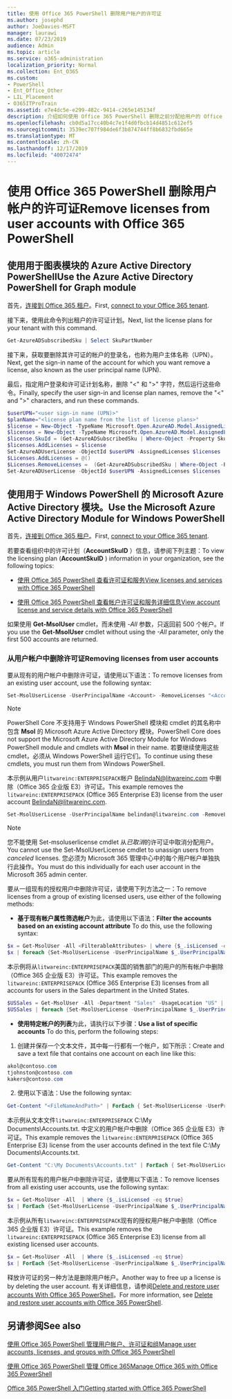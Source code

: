 ```yaml
---
title: 使用 Office 365 PowerShell 删除用户帐户的许可证
ms.author: josephd
author: JoeDavies-MSFT
manager: laurawi
ms.date: 07/23/2019
audience: Admin
ms.topic: article
ms.service: o365-administration
localization_priority: Normal
ms.collection: Ent_O365
ms.custom:
- PowerShell
- Ent_Office_Other
- LIL_Placement
- O365ITProTrain
ms.assetid: e7e4dc5e-e299-482c-9414-c265e145134f
description: 介绍如何使用 Office 365 PowerShell 删除之前分配给用户的 Office 365 许可证。
ms.openlocfilehash: cb0d5a17cc40b4c7e1f4d0fbcb14d4851c612ef5
ms.sourcegitcommit: 3539ec707f984de6f3b874744ff8b6832fbd665e
ms.translationtype: MT
ms.contentlocale: zh-CN
ms.lasthandoff: 12/17/2019
ms.locfileid: "40072474"
---
```

# <a name="remove-licenses-from-user-accounts-with-office-365-powershell"></a><span data-ttu-id="c1bd4-103">使用 Office 365 PowerShell 删除用户帐户的许可证</span><span class="sxs-lookup"><span data-stu-id="c1bd4-103">Remove licenses from user accounts with Office 365 PowerShell</span></span>

## <a name="use-the-azure-active-directory-powershell-for-graph-module"></a><span data-ttu-id="c1bd4-104">使用用于图表模块的 Azure Active Directory PowerShell</span><span class="sxs-lookup"><span data-stu-id="c1bd4-104">Use the Azure Active Directory PowerShell for Graph module</span></span>

<span data-ttu-id="c1bd4-105">首先，[连接到 Office 365 租户](connect-to-office-365-powershell.md#connect-with-the-azure-active-directory-powershell-for-graph-module)。</span><span class="sxs-lookup"><span data-stu-id="c1bd4-105">First, [connect to your Office 365 tenant](connect-to-office-365-powershell.md#connect-with-the-azure-active-directory-powershell-for-graph-module).</span></span>
  

<span data-ttu-id="c1bd4-106">接下来，使用此命令列出租户的许可证计划。</span><span class="sxs-lookup"><span data-stu-id="c1bd4-106">Next, list the license plans for your tenant with this command.</span></span>

```powershell
Get-AzureADSubscribedSku | Select SkuPartNumber
```

<span data-ttu-id="c1bd4-107">接下来，获取要删除其许可证的帐户的登录名，也称为用户主体名称（UPN）。</span><span class="sxs-lookup"><span data-stu-id="c1bd4-107">Next, get the sign-in name of the account for which you want remove a license, also known as the user principal name (UPN).</span></span>

<span data-ttu-id="c1bd4-108">最后，指定用户登录和许可证计划名称，删除 "<" 和 ">" 字符，然后运行这些命令。</span><span class="sxs-lookup"><span data-stu-id="c1bd4-108">Finally, specify the user sign-in and license plan names, remove the "<" and ">" characters, and run these commands.</span></span>

```powershell
$userUPN="<user sign-in name (UPN)>"
$planName="<license plan name from the list of license plans>"
$license = New-Object -TypeName Microsoft.Open.AzureAD.Model.AssignedLicense
$licenses = New-Object -TypeName Microsoft.Open.AzureAD.Model.AssignedLicenses
$license.SkuId = (Get-AzureADSubscribedSku | Where-Object -Property SkuPartNumber -Value $planName -EQ).SkuID
$licenses.AddLicenses = $license
Set-AzureADUserLicense -ObjectId $userUPN -AssignedLicenses $licenses
$Licenses.AddLicenses = @()
$Licenses.RemoveLicenses =  (Get-AzureADSubscribedSku | Where-Object -Property SkuPartNumber -Value $planName -EQ).SkuID
Set-AzureADUserLicense -ObjectId $userUPN -AssignedLicenses $licenses
```

## <a name="use-the-microsoft-azure-active-directory-module-for-windows-powershell"></a><span data-ttu-id="c1bd4-109">使用用于 Windows PowerShell 的 Microsoft Azure Active Directory 模块。</span><span class="sxs-lookup"><span data-stu-id="c1bd4-109">Use the Microsoft Azure Active Directory Module for Windows PowerShell</span></span>

<span data-ttu-id="c1bd4-110">首先，[连接到 Office 365 租户](connect-to-office-365-powershell.md#connect-with-the-microsoft-azure-active-directory-module-for-windows-powershell)。</span><span class="sxs-lookup"><span data-stu-id="c1bd4-110">First, [connect to your Office 365 tenant](connect-to-office-365-powershell.md#connect-with-the-microsoft-azure-active-directory-module-for-windows-powershell).</span></span>

   
<span data-ttu-id="c1bd4-111">若要查看组织中的许可计划（**AccountSkuID** ）信息，请参阅下列主题：</span><span class="sxs-lookup"><span data-stu-id="c1bd4-111">To view the licensing plan (**AccountSkuID** ) information in your organization, see the following topics:</span></span>
    
  - [<span data-ttu-id="c1bd4-112">使用 Office 365 PowerShell 查看许可证和服务</span><span class="sxs-lookup"><span data-stu-id="c1bd4-112">View licenses and services with Office 365 PowerShell</span></span>](view-licenses-and-services-with-office-365-powershell.md)
    
  - [<span data-ttu-id="c1bd4-113">使用 Office 365 PowerShell 查看帐户许可证和服务详细信息</span><span class="sxs-lookup"><span data-stu-id="c1bd4-113">View account license and service details with Office 365 PowerShell</span></span>](view-account-license-and-service-details-with-office-365-powershell.md)
    
<span data-ttu-id="c1bd4-114">如果使用 **Get-MsolUser** cmdlet，而未使用 _-All_ 参数，只返回前 500 个帐户。</span><span class="sxs-lookup"><span data-stu-id="c1bd4-114">If you use the **Get-MsolUser** cmdlet without using the _-All_ parameter, only the first 500 accounts are returned.</span></span>
    
### <a name="removing-licenses-from-user-accounts"></a><span data-ttu-id="c1bd4-115">从用户帐户中删除许可证</span><span class="sxs-lookup"><span data-stu-id="c1bd4-115">Removing licenses from user accounts</span></span>

<span data-ttu-id="c1bd4-116">要从现有的用户帐户中删除许可证，请使用以下语法：</span><span class="sxs-lookup"><span data-stu-id="c1bd4-116">To remove licenses from an existing user account, use the following syntax:</span></span>
  
```powershell
Set-MsolUserLicense -UserPrincipalName <Account> -RemoveLicenses "<AccountSkuId1>", "<AccountSkuId2>"...
```

>[!Note]
><span data-ttu-id="c1bd4-117">PowerShell Core 不支持用于 Windows PowerShell 模块和 cmdlet 的其名称中包含 **Msol** 的 Microsoft Azure Active Directory 模块。</span><span class="sxs-lookup"><span data-stu-id="c1bd4-117">PowerShell Core does not support the Microsoft Azure Active Directory Module for Windows PowerShell module and cmdlets with **Msol** in their name.</span></span> <span data-ttu-id="c1bd4-118">若要继续使用这些 cmdlet，必须从 Windows PowerShell 运行它们。</span><span class="sxs-lookup"><span data-stu-id="c1bd4-118">To continue using these cmdlets, you must run them from Windows PowerShell.</span></span>
>

<span data-ttu-id="c1bd4-119">本示例从用户`litwareinc:ENTERPRISEPACK`帐户 BelindaN@litwareinc.com 中删除（Office 365 企业版 E3）许可证。</span><span class="sxs-lookup"><span data-stu-id="c1bd4-119">This example removes the `litwareinc:ENTERPRISEPACK` (Office 365 Enterprise E3) license from the user account BelindaN@litwareinc.com.</span></span>
  
```powershell
Set-MsolUserLicense -UserPrincipalName belindan@litwareinc.com -RemoveLicenses "litwareinc:ENTERPRISEPACK"
```

>[!Note]
><span data-ttu-id="c1bd4-120">您不能使用 Set-msoluserlicense cmdlet 从*已取消*的许可证中取消分配用户。</span><span class="sxs-lookup"><span data-stu-id="c1bd4-120">You cannot use the Set-MsolUserLicense cmdlet to unassign users from *canceled* licenses.</span></span> <span data-ttu-id="c1bd4-121">您必须为 Microsoft 365 管理中心中的每个用户帐户单独执行此操作。</span><span class="sxs-lookup"><span data-stu-id="c1bd4-121">You must do this individually for each user account in the Microsoft 365 admin center.</span></span>
>

<span data-ttu-id="c1bd4-122">要从一组现有的授权用户中删除许可证，请使用下列方法之一：</span><span class="sxs-lookup"><span data-stu-id="c1bd4-122">To remove licenses from a group of existing licensed users, use either of the following methods:</span></span>
  
- <span data-ttu-id="c1bd4-123">**基于现有帐户属性筛选帐户**为此，请使用以下语法：</span><span class="sxs-lookup"><span data-stu-id="c1bd4-123">**Filter the accounts based on an existing account attribute** To do this, use the following syntax:</span></span>
    
```powershell
$x = Get-MsolUser -All <FilterableAttributes> | where {$_.isLicensed -eq $true}
$x | foreach {Set-MsolUserLicense -UserPrincipalName $_.UserPrincipalName -RemoveLicenses "<AccountSkuId1>", "<AccountSkuId2>"...}
```

<span data-ttu-id="c1bd4-124">本示例将从`litwareinc:ENTERPRISEPACK`美国的销售部门的用户的所有帐户中删除（Office 365 企业版 E3）许可证。</span><span class="sxs-lookup"><span data-stu-id="c1bd4-124">This example removes the  `litwareinc:ENTERPRISEPACK` (Office 365 Enterprise E3) licenses from all accounts for users in the Sales department in the United States.</span></span>
    
```powershell
$USSales = Get-MsolUser -All -Department "Sales" -UsageLocation "US" | where {$_.isLicensed -eq $true}
$USSales | foreach {Set-MsolUserLicense -UserPrincipalName $_.UserPrincipalName -RemoveLicenses "litwareinc:ENTERPRISEPACK"}
```

- <span data-ttu-id="c1bd4-125">**使用特定帐户的列表**为此，请执行以下步骤：</span><span class="sxs-lookup"><span data-stu-id="c1bd4-125">**Use a list of specific accounts** To do this, perform the following steps:</span></span>
    
1. <span data-ttu-id="c1bd4-126">创建并保存一个文本文件，其中每一行都有一个帐户，如下所示：</span><span class="sxs-lookup"><span data-stu-id="c1bd4-126">Create and save a text file that contains one account on each line like this:</span></span>
    
  ```powershell
akol@contoso.com
tjohnston@contoso.com
kakers@contoso.com
  ```

2. <span data-ttu-id="c1bd4-127">使用以下语法：</span><span class="sxs-lookup"><span data-stu-id="c1bd4-127">Use the following syntax:</span></span>
    
  ```powershell
  Get-Content "<FileNameAndPath>" | ForEach { Set-MsolUserLicense -UserPrincipalName $_ -RemoveLicenses "<AccountSkuId1>", "<AccountSkuId2>"... }
  ```

<span data-ttu-id="c1bd4-128">本示例从文本文件`litwareinc:ENTERPRISEPACK` C:\My Documents\Accounts.txt. 中定义的用户帐户中删除（Office 365 企业版 E3）许可证。</span><span class="sxs-lookup"><span data-stu-id="c1bd4-128">This example removes the  `litwareinc:ENTERPRISEPACK` (Office 365 Enterprise E3) license from the user accounts defined in the text file C:\My Documents\Accounts.txt.</span></span>
    
  ```powershell
  Get-Content "C:\My Documents\Accounts.txt" | ForEach { Set-MsolUserLicense -UserPrincipalName $_ -RemoveLicenses "litwareinc:ENTERPRISEPACK" }
  ```

<span data-ttu-id="c1bd4-129">要从所有现有的用户帐户中删除许可证，请使用以下语法：</span><span class="sxs-lookup"><span data-stu-id="c1bd4-129">To remove licenses from all existing user accounts, use the following syntax:</span></span>
  
```powershell
$x = Get-MsolUser -All  | Where {$_.isLicensed -eq $true}
$x | ForEach {Set-MsolUserLicense -UserPrincipalName $_.UserPrincipalName -RemoveLicenses "<AccountSkuId1>", "<AccountSkuId2>"...}
```

<span data-ttu-id="c1bd4-130">本示例从所有`litwareinc:ENTERPRISEPACK`现有的授权用户帐户中删除（Office 365 企业版 E3）许可证。</span><span class="sxs-lookup"><span data-stu-id="c1bd4-130">This example removes the  `litwareinc:ENTERPRISEPACK` (Office 365 Enterprise E3) license from all existing licensed user accounts.</span></span>
  
```powershell
$x = Get-MsolUser -All  | Where {$_.isLicensed -eq $true}
$x | ForEach {Set-MsolUserLicense -UserPrincipalName $_.UserPrincipalName -RemoveLicenses "litwareinc:ENTERPRISEPACK"}
```

<span data-ttu-id="c1bd4-131">释放许可证的另一种方法是删除用户帐户。</span><span class="sxs-lookup"><span data-stu-id="c1bd4-131">Another way to free up a license is by deleting the user account.</span></span> <span data-ttu-id="c1bd4-132">有关详细信息，请参阅[Delete and restore user accounts With Office 365 PowerShell](delete-and-restore-user-accounts-with-office-365-powershell.md)。</span><span class="sxs-lookup"><span data-stu-id="c1bd4-132">For more information, see [Delete and restore user accounts with Office 365 PowerShell](delete-and-restore-user-accounts-with-office-365-powershell.md).</span></span>
  
## <a name="see-also"></a><span data-ttu-id="c1bd4-133">另请参阅</span><span class="sxs-lookup"><span data-stu-id="c1bd4-133">See also</span></span>

[<span data-ttu-id="c1bd4-134">使用 Office 365 PowerShell 管理用户帐户、许可证和组</span><span class="sxs-lookup"><span data-stu-id="c1bd4-134">Manage user accounts, licenses, and groups with Office 365 PowerShell</span></span>](manage-user-accounts-and-licenses-with-office-365-powershell.md)
  
[<span data-ttu-id="c1bd4-135">使用 Office 365 PowerShell 管理 Office 365</span><span class="sxs-lookup"><span data-stu-id="c1bd4-135">Manage Office 365 with Office 365 PowerShell</span></span>](manage-office-365-with-office-365-powershell.md)
  
[<span data-ttu-id="c1bd4-136">Office 365 PowerShell 入门</span><span class="sxs-lookup"><span data-stu-id="c1bd4-136">Getting started with Office 365 PowerShell</span></span>](getting-started-with-office-365-powershell.md)


